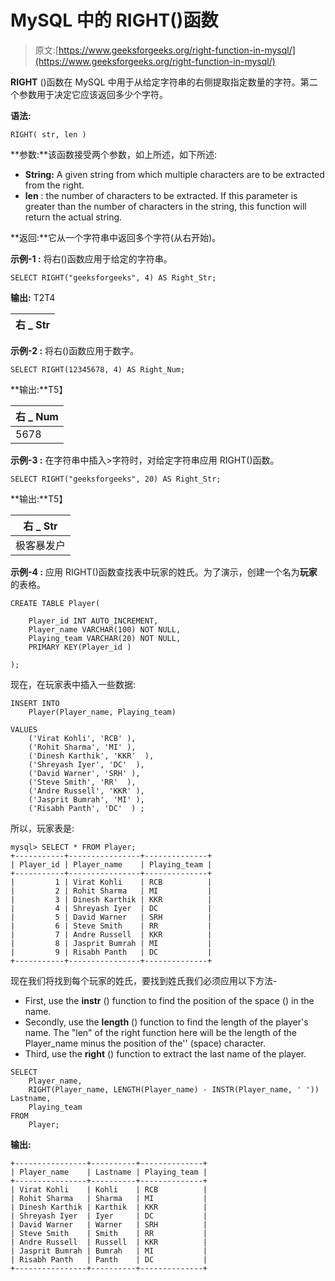 # MySQL 中的 RIGHT()函数

> 原文:[https://www.geeksforgeeks.org/right-function-in-mysql/](https://www.geeksforgeeks.org/right-function-in-mysql/)

**RIGHT** ()函数在 MySQL 中用于从给定字符串的右侧提取指定数量的字符。第二个参数用于决定它应该返回多少个字符。

**语法:**

```
RIGHT( str, len )

```

**参数:**该函数接受两个参数，如上所述，如下所述:

*   **String:** A given string from which multiple characters are to be extracted from the right.
*   **len** : the number of characters to be extracted. If this parameter is greater than the number of characters in the string, this function will return the actual string.

**返回:**它从一个字符串中返回多个字符(从右开始)。

**示例-1 :** 将右()函数应用于给定的字符串。

```
SELECT RIGHT("geeksforgeeks", 4) AS Right_Str;

```

**输出:** T2T4

| 右 _ Str |
| --- |

**示例-2 :** 将右()函数应用于数字。

```
SELECT RIGHT(12345678, 4) AS Right_Num;

```

**输出:**T5】

| 右 _ Num |
| --- |
| 5678 |

**示例-3 :** 在字符串中插入>字符时，对给定字符串应用 RIGHT()函数。

```
SELECT RIGHT("geeksforgeeks", 20) AS Right_Str;

```

**输出:**T5】

| 右 _ Str |
| --- |
| 极客暴发户 |

**示例-4 :** 应用 RIGHT()函数查找表中玩家的姓氏。为了演示，创建一个名为**玩家**的表格。

```
CREATE TABLE Player(

    Player_id INT AUTO_INCREMENT,  
    Player_name VARCHAR(100) NOT NULL,
    Playing_team VARCHAR(20) NOT NULL,
    PRIMARY KEY(Player_id )

);
```

现在，在玩家表中插入一些数据:

```
INSERT INTO  
    Player(Player_name, Playing_team)

VALUES
    ('Virat Kohli', 'RCB' ),
    ('Rohit Sharma', 'MI' ),
    ('Dinesh Karthik', 'KKR'  ),
    ('Shreyash Iyer', 'DC'  ),
    ('David Warner', 'SRH' ),
    ('Steve Smith', 'RR'  ),
    ('Andre Russell', 'KKR' ),
    ('Jasprit Bumrah', 'MI' ),
    ('Risabh Panth', 'DC'  ) ;

```

所以，玩家表是:

```
mysql> SELECT * FROM Player;
+-----------+----------------+--------------+
| Player_id | Player_name    | Playing_team |
+-----------+----------------+--------------+
|         1 | Virat Kohli    | RCB          |
|         2 | Rohit Sharma   | MI           |
|         3 | Dinesh Karthik | KKR          |
|         4 | Shreyash Iyer  | DC           |
|         5 | David Warner   | SRH          |
|         6 | Steve Smith    | RR           |
|         7 | Andre Russell  | KKR          |
|         8 | Jasprit Bumrah | MI           |
|         9 | Risabh Panth   | DC           |
+-----------+----------------+--------------+

```

现在我们将找到每个玩家的姓氏，要找到姓氏我们必须应用以下方法-

*   First, use the **instr** () function to find the position of the space () in the name.
*   Secondly, use the **length** () function to find the length of the player's name. The "len" of the right function here will be the length of the Player_name minus the position of the'' (space) character.
*   Third, use the **right** () function to extract the last name of the player.

```
SELECT 
    Player_name,
    RIGHT(Player_name, LENGTH(Player_name) - INSTR(Player_name, ' ')) Lastname,
    Playing_team
FROM
    Player;

```

**输出:**

```
+----------------+----------+--------------+
| Player_name    | Lastname | Playing_team |
+----------------+----------+--------------+
| Virat Kohli    | Kohli    | RCB          |
| Rohit Sharma   | Sharma   | MI           |
| Dinesh Karthik | Karthik  | KKR          |
| Shreyash Iyer  | Iyer     | DC           |
| David Warner   | Warner   | SRH          |
| Steve Smith    | Smith    | RR           |
| Andre Russell  | Russell  | KKR          |
| Jasprit Bumrah | Bumrah   | MI           |
| Risabh Panth   | Panth    | DC           |
+----------------+----------+--------------+

```